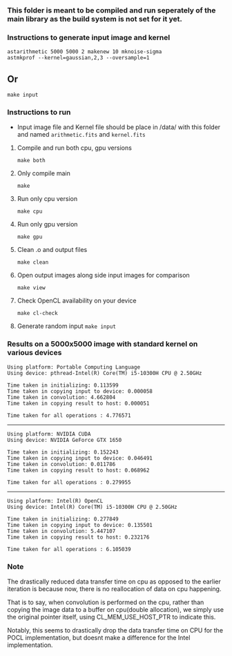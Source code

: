 ### This folder is meant to be compiled and run seperately of the main library as the build system is not set for it yet.

### Instructions to generate input image and kernel

```shell
astarithmetic 5000 5000 2 makenew 10 mknoise-sigma
astmkprof --kernel=gaussian,2,3 --oversample=1
```
## Or

    make input

### Instructions to run

- Input image file and Kernel file should be place in /data/ with this folder and named `arithmetic.fits` and `kernel.fits`

1. Compile and run both cpu, gpu versions

    ```make both```

2. Only compile main

    ```make```

3. Run only cpu version

    ```make cpu```

4. Run only gpu version

    ```make gpu```

5. Clean .o and output files

    ```make clean```

6. Open output images along side input images for comparison

    ```make view```

7. Check OpenCL availability on your device

    ```make cl-check```

8. Generate random input
    ```make input ```

### Results on a 5000x5000 image with standard kernel on various devices
```shell
Using platform: Portable Computing Language
Using device: pthread-Intel(R) Core(TM) i5-10300H CPU @ 2.50GHz

Time taken in initializing: 0.113599
Time taken in copying input to device: 0.000058
Time taken in convolution: 4.662804
Time taken in copying result to host: 0.000051

Time taken for all operations : 4.776571

```
***
```shell
Using platform: NVIDIA CUDA
Using device: NVIDIA GeForce GTX 1650

Time taken in initializing: 0.152243
Time taken in copying input to device: 0.046491
Time taken in convolution: 0.011786
Time taken in copying result to host: 0.068962

Time taken for all operations : 0.279955
```
***
```shell
Using platform: Intel(R) OpenCL
Using device: Intel(R) Core(TM) i5-10300H CPU @ 2.50GHz

Time taken in initializing: 0.277849
Time taken in copying input to device: 0.135501
Time taken in convolution: 5.447107
Time taken in copying result to host: 0.232176

Time taken for all operations : 6.105039
```
### Note
The drastically reduced data transfer time on cpu as opposed to the earlier iteration is because now, there is no reallocation of data on cpu happening.

That is to say, when convolution is performed on the cpu, rather than copying the image data to a buffer on cpu(double allocation), we simply use the original pointer itself, using CL_MEM_USE_HOST_PTR to indicate this.

Notably, this seems to drastically drop the data transfer time on CPU for the POCL implementation, but doesnt make a difference for the Intel implementation.

